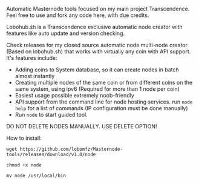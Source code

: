 Automatic Masternode tools focused on my main project Transcendence. Feel free to use and fork any code here, with due credits.

Lobohub.sh is a Transcendence exclusive automatic node creator with features like auto update and version checking.

Check releases for my closed source automatic node multi-node creator (Based on lobohub.sh) that works with virtually any coin with API support. It's features include:
- Adding coins to System database, so it can create nodes in batch almost instantly
- Creating multiple nodes of the same coin or from different coins on the same system, using ipv6 (Required for more than 1 node per coin)
- Easiest usage possible extremely noob-friendly
- API support from the command line for node hosting services. run `node help` for a list of commands (IP configuration must be done manually)
- Run `node` to start guided tool.

DO NOT DELETE NODES MANUALLY. USE DELETE OPTION!

How to install:

`wget https://github.com/lobomfz/Masternode-tools/releases/download/v1.0/node`

`chmod +x node`

`mv node /usr/local/bin`
